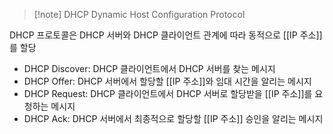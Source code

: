 >[!note] DHCP
>Dynamic Host Configuration Protocol

DHCP 프로토콜은 DHCP 서버와 DHCP 클라이언트 관계에 따라 동적으로 [[IP 주소]]를 할당
- DHCP Discover: DHCP 클라이언트에서 DHCP 서버를 찾는 메시지
- DHCP Offer: DHCP 서버에서 할당할 [[IP 주소]]와 임대 시간을 알리는 메시지
- DHCP Request: DHCP 클라이언트에서 DHCP 서버로 할당받을 [[IP 주소]]를 요청하는 메시지
- DHCP Ack: DHCP 서버에서 최종적으로 할당할 [[IP 주소]] 승인을 알리는 메시지
